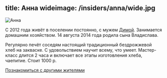 title: Анна
wideimage: /insiders/anna/wide.jpg
---
<img src="/insiders/anna/photo.jpg" alt="Анна" class="right"/>

С 2012 года живёт в поселении постоянно, с мужем <a href="/insiders/dima/">Димой</a>.
Занимается домашним хозяйством.
14 августа 2014 года родила сына Владислава.

Регулярно печёт соседям настоящий традиционный бездрожжевой хлеб на закваске.
С удовольствием научит всему, что умеет.
Мастер-класс длится 2 часа и включает все этапы изготовления хлеба, чаепитие.
Стоит 1000 р.

[Познакомиться с другими жителями](/insiders/)
